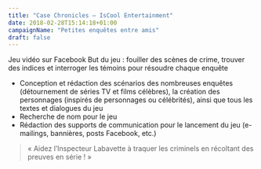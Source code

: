 ```yaml
---
title: "Case Chronicles – IsCool Entertainment"
date: 2018-02-28T15:14:18+01:00
campaignName: "Petites enquêtes entre amis"
draft: false
---
```


Jeu vidéo sur Facebook
But du jeu : fouiller des scènes de crime, trouver des indices et interroger les témoins
pour résoudre chaque enquête

- Conception et rédaction des scénarios des nombreuses enquêtes (détournement de séries TV et films célèbres), la création des personnages (inspirés de personnages ou célébrités), ainsi que tous les textes et dialogues du jeu
- Recherche de nom pour le jeu
- Rédaction des supports de communication pour le lancement du jeu (e-mailings, bannières, posts Facebook, etc.)

> « Aidez l’Inspecteur Labavette à traquer les criminels en récoltant des preuves en
série ! »
